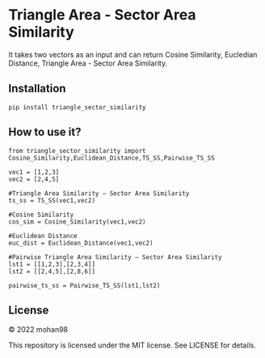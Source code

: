 # Triangle Area - Sector Area Similarity
It takes two vectors as an input and can return Cosine Similarity, Eucledian Distance, Triangle Area - Sector Area Similarity.

## Installation
``` pip install triangle_sector_similarity ```

## How to use it?
```
from triangle_sector_similarity import Cosine_Similarity,Euclidean_Distance,TS_SS,Pairwise_TS_SS

vec1 = [1,2,3]
vec2 = [2,4,5]

#Triangle Area Similarity – Sector Area Similarity
ts_ss = TS_SS(vec1,vec2)

#Cosine Similarity
cos_sim = Cosine_Similarity(vec1,vec2)

#Euclidean Distance
euc_dist = Euclidean_Distance(vec1,vec2)

#Pairwise Triangle Area Similarity – Sector Area Similarity
lst1 = [[1,2,3],[2,3,4]]
lst2 = [[2,4,5],[2,8,6]]

pairwise_ts_ss = Pairwise_TS_SS(lst1,lst2)
```

## License
© 2022 mohan98

This repository is licensed under the MIT license. See LICENSE for details.